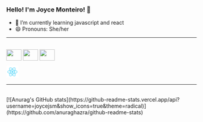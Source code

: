 ### Hello! I'm Joyce Monteiro! 👋

- 🌱 I’m currently learning javascript and react
- 😄 Pronouns: She/her
<hr>

<div style="display: flex:justify-content:"space-around"> <br>
 <img align="center" height="30" width="40" margin-bottom="10px" src="https://cdn.jsdelivr.net/gh/devicons/devicon/icons/html5/html5-original.svg" />
  
 <img align="center" height="30" width="40"  margin-bottom="10px" src="https://cdn.jsdelivr.net/gh/devicons/devicon/icons/css3/css3-original.svg" />
  
 <img align="center" height="30" width="40"  margin-bottom="10px" src="https://cdn.jsdelivr.net/gh/devicons/devicon/icons/javascript/javascript-original.svg" /> 
 
 <code><img height="32" src="https://raw.githubusercontent.com/github/explore/80688e429a7d4ef2fca1e82350fe8e3517d3494d/topics/react/react.png" alt="React"/></code>
</div>
<hr>
<br>
 [![Anurag's GitHub stats](https://github-readme-stats.vercel.app/api?username=joycejsm&show_icons=true&theme=radical)](https://github.com/anuraghazra/github-readme-stats)



